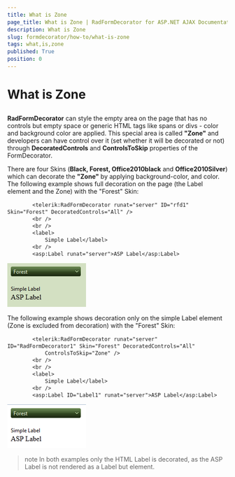 ```yaml
---
title: What is Zone
page_title: What is Zone | RadFormDecorator for ASP.NET AJAX Documentation
description: What is Zone
slug: formdecorator/how-to/what-is-zone
tags: what,is,zone
published: True
position: 0
---
```


# What is Zone



## 

**RadFormDecorator** can style the empty area on the page that has no controls but empty space or generic HTML tags like spans or divs - color and background color are applied. This special area is called **"Zone"** and developers can have control over it (set whether it will be decorated or not) through **DecoratedControls** and **ControlsToSkip** properties of the FormDecorator.

There are four Skins (**Black, Forest, Office2010black** and **Office2010Silver**) which can decorate the **"Zone"** by applying background-color, and color. The following example shows full decoration on the page (the Label element and the Zone) with the "Forest" Skin:

````ASPNET
	    <telerik:RadFormDecorator runat="server" ID="rfd1" Skin="Forest" DecoratedControls="All" />
	    <br />
	    <br />
	    <label>
	        Simple Label</label>
	    <br />
	    <asp:Label runat="server">ASP Label</asp:Label>
````

![radformdecorator-zone](images/radformdecorator-zone.png)

The following example shows decoration only on the simple Label element (Zone is excluded from decoration) with the "Forest" Skin:

````ASPNET
	    <telerik:RadFormDecorator runat="server" ID="RadFormDecorator1" Skin="Forest" DecoratedControls="All"
	        ControlsToSkip="Zone" />
	    <br />
	    <br />
	    <label>
	        Simple Label</label>
	    <br />
	    <asp:Label ID="Label1" runat="server">ASP Label</asp:Label>
````

![radformdecorator-without-zone](images/radformdecorator-without-zone.png)

>note In both examples only the HTML Label is decorated, as the ASP Label is not rendered as a Label but <span> element.
>

